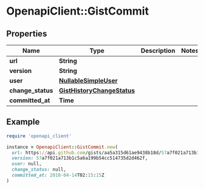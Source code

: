 # OpenapiClient::GistCommit

## Properties

| Name | Type | Description | Notes |
| ---- | ---- | ----------- | ----- |
| **url** | **String** |  |  |
| **version** | **String** |  |  |
| **user** | [**NullableSimpleUser**](NullableSimpleUser.md) |  |  |
| **change_status** | [**GistHistoryChangeStatus**](GistHistoryChangeStatus.md) |  |  |
| **committed_at** | **Time** |  |  |

## Example

```ruby
require 'openapi_client'

instance = OpenapiClient::GistCommit.new(
  url: https://api.github.com/gists/aa5a315d61ae9438b18d/57a7f021a713b1c5a6a199b54cc514735d2d462f,
  version: 57a7f021a713b1c5a6a199b54cc514735d2d462f,
  user: null,
  change_status: null,
  committed_at: 2010-04-14T02:15:15Z
)
```

